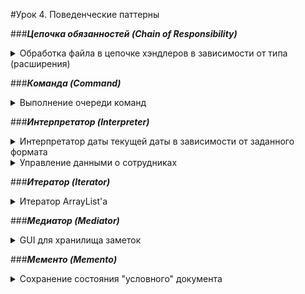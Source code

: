 #Урок 4. Поведенческие паттерны  
  
###***Цепочка обязанностей (Chain of Responsibility)***
<details>
<summary>Обработка файла в цепочке хэндлеров в зависимости от типа (расширения)</summary>

* Клиент формирует последовательность выполнения обработчиков  
* Имеется общий интерфейс (Handler) и его конкретные реализации (TextFileHandler, DocFileHandler, ExcelFileHandler, AudioFileHandler, VideoFileHandler, ImageFileHandler)    
* File – "имитация" файла, содержит поля *наименование* и *тип* файла

Воспроизведено с https://www.javacodegeeks.com/2015/09/chain-of-responsibility-design-pattern-2.html
</details>

###***Команда (Command)***
<details>
<summary>Выполнение очереди команд</summary>

* в пакете Actions находятся классы, выполняющие определенные действия
* Command – общий интерфейс команд с единственным методом run
* Invokers: реализуют общий интерфейс Command и инкапсулируют действия классов из пакета Actions
* Reciever: CommandQueue – создает пул рабочих потоков, которые ожидают появление команды в очереди, 
выполняют, удаляют из очереди и ожидают следующую команду. Когда очередь команд опустошается, закрывается пул потоков.
* клиент (DemoAppCommand) – создает очередь из 20 команд (в цикле из 5 итераций по 4 команды) и запускает несколько 
потоков, в каждом из которых выполняется одна команда

Воспроизведено с https://www.javacodegeeks.com/2015/09/command-design-pattern.html
</details>

###***Интерпретатор (Interpreter)***
<details>
<summary>Интерпретатор даты текущей даты в зависимости от заданного формата</summary>

Воспроизведено с https://examples.javacodegeeks.com/core-java/java-interpreter-design-pattern-example/
</details>

<details>
<summary>Управление данными о сотрудниках</summary>

Копипаст с https://dzone.com/articles/using-interpreter-design-pattern-in-java
</details>

###***Итератор (Iterator)***
<details>
<summary>Итератор ArrayList'а</summary>
самый простой вариант, проверяется только следующий элемент (hasNext)
</details>

###***Медиатор (Mediator)***
<details>
<summary>GUI для хранилища заметок</summary>
Посредник/Медиатор размещает элементы на форме, получает от них извещения о событиях и выполняет 
соответствующие действия.

Копипаст с https://refactoring.guru/ru/design-patterns/mediator/java/example
</details>

###***Мементо (Memento)***
<details>
<summary>Сохранение состояния "условного" документа</summary>

Сохранение состояния небольшого объекта (3 поля), изменение значений полей и откат в исходное состояние.

Воспроизведено с https://examples.javacodegeeks.com/core-java/java-memento-design-pattern-example/
</details>







